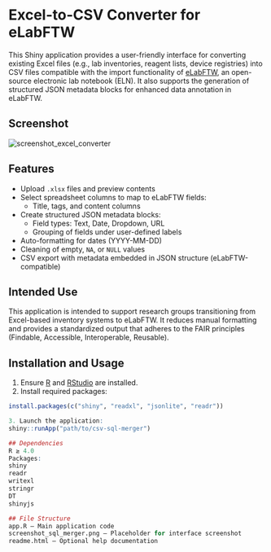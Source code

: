# Excel-to-CSV Converter for eLabFTW

This Shiny application provides a user-friendly interface for converting existing Excel files (e.g., lab inventories, reagent lists, device registries) into CSV files compatible with the import functionality of [eLabFTW](https://www.elabftw.net/), an open-source electronic lab notebook (ELN). It also supports the generation of structured JSON metadata blocks for enhanced data annotation in eLabFTW.

## Screenshot

![screenshot_excel_converter](https://github.com/user-attachments/assets/0780fdeb-0a2a-4065-9ddd-4a0a16c51b43)

## Features

- Upload `.xlsx` files and preview contents
- Select spreadsheet columns to map to eLabFTW fields:
  - Title, tags, and content columns
- Create structured JSON metadata blocks:
  - Field types: Text, Date, Dropdown, URL
  - Grouping of fields under user-defined labels
- Auto-formatting for dates (YYYY-MM-DD)
- Cleaning of empty, `NA`, or `NULL` values
- CSV export with metadata embedded in JSON structure (eLabFTW-compatible)

## Intended Use

This application is intended to support research groups transitioning from Excel-based inventory systems to eLabFTW. It reduces manual formatting and provides a standardized output that adheres to the FAIR principles (Findable, Accessible, Interoperable, Reusable).

## Installation and Usage

1. Ensure [R](https://cran.r-project.org/) and [RStudio](https://posit.co/) are installed.
2. Install required packages:

```r
install.packages(c("shiny", "readxl", "jsonlite", "readr"))

3. Launch the application:
shiny::runApp("path/to/csv-sql-merger")

## Dependencies
R ≥ 4.0
Packages:
shiny
readr
writexl
stringr
DT
shinyjs

## File Structure
app.R – Main application code
screenshot_sql_merger.png – Placeholder for interface screenshot
readme.html – Optional help documentation
